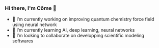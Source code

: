 ### Hi there, I'm Côme 👋

- 🔭 I’m currently working on improving quantum chemistry force field using neural network
- 🌱 I’m currently learning AI, deep learning, neural networks
- 👯 I’m looking to collaborate on developping scientific modeling softwares

